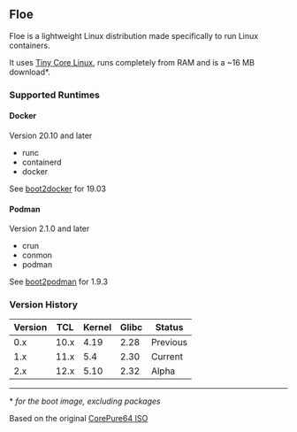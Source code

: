 ## Floe

Floe is a lightweight Linux distribution made specifically to run Linux containers.

It uses [Tiny Core Linux](http://tinycorelinux.net/), runs completely from RAM and is a ~16 MB download*.

### Supported Runtimes

#### Docker

Version 20.10 and later

* runc
* containerd
* docker

See [boot2docker](https://github.com/boot2docker/boot2docker) for 19.03

#### Podman

Version 2.1.0 and later

* crun
* conmon
* podman

See [boot2podman](https://github.com/boot2podman/boot2podman) for 1.9.3

### Version History

Version | TCL     | Kernel | Glibc  | Status
------- | ------- | ------ | ------ | ------
0.x     | 10.x    | 4.19   | 2.28   | Previous
1.x     | 11.x    | 5.4    | 2.30   | Current
2.x     | 12.x    | 5.10   | 2.32   | Alpha

----

\* _for the boot image, excluding packages_

Based on the original [CorePure64 ISO](http://tinycorelinux.net/10.x/x86_64/archive/10.0/CorePure64-10.0.iso)
